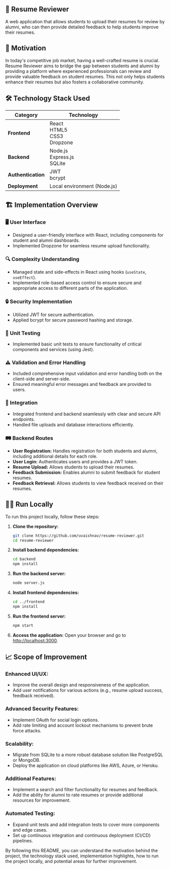 ## 📄 Resume Reviewer

A web application that allows students to upload their resumes for review by alumni, who can then provide detailed feedback to help students improve their resumes.

## 🚀 Motivation

In today's competitive job market, having a well-crafted resume is crucial. Resume Reviewer aims to bridge the gap between students and alumni by providing a platform where experienced professionals can review and provide valuable feedback on student resumes. This not only helps students enhance their resumes but also fosters a collaborative community.




## 🛠️ Technology Stack Used

| Category            | Technology       |
|---------------------|------------------|
| **Frontend**        | React <br> HTML5 <br> CSS3 <br> Dropzone |
| **Backend**         | Node.js <br> Express.js <br> SQLite |
| **Authentication**  | JWT <br> bcrypt |
| **Deployment**      | Local environment (Node.js) |


## 🏗️ Implementation Overview

### 🖥️ User Interface
- Designed a user-friendly interface with React, including components for student and alumni dashboards.
- Implemented Dropzone for seamless resume upload functionality.

### 🔍 Complexity Understanding
- Managed state and side-effects in React using hooks (`useState`, `useEffect`).
- Implemented role-based access control to ensure secure and appropriate access to different parts of the application.

### 🔒 Security Implementation
- Utilized JWT for secure authentication.
- Applied bcrypt for secure password hashing and storage.

### 🧪 Unit Testing 
- Implemented basic unit tests to ensure functionality of critical components and services (using Jest).

### ⚠️ Validation and Error Handling
- Included comprehensive input validation and error handling both on the client-side and server-side.
- Ensured meaningful error messages and feedback are provided to users.

### 🔗 Integration 
- Integrated frontend and backend seamlessly with clear and secure API endpoints.
- Handled file uploads and database interactions efficiently.

### 🛤️ Backend Routes
- **User Registration:** Handles registration for both students and alumni, including additional details for each role.
- **User Login:** Authenticates users and provides a JWT token.
- **Resume Upload:** Allows students to upload their resumes.
- **Feedback Submission:** Enables alumni to submit feedback for student resumes.
- **Feedback Retrieval:** Allows students to view feedback received on their resumes.


## 🏃‍♂️ Run Locally

To run this project locally, follow these steps:

1. **Clone the repository:**
    ```bash
    git clone https://github.com/uvaishnav/resume-reviewer.git
    cd resume-reviewer
    ```

2. **Install backend dependencies:**
    ```bash
    cd backend
    npm install
    ```

3. **Run the backend server:**
    ```bash
    node server.js
    ```

4. **Install frontend dependencies:**
    ```bash
    cd ../frontend
    npm install
    ```

5. **Run the frontend server:**
    ```bash
    npm start
    ```

6. **Access the application:**
    Open your browser and go to [http://localhost:3000](http://localhost:3000).


## 📈 Scope of Improvement

### Enhanced UI/UX:
- Improve the overall design and responsiveness of the application.
- Add user notifications for various actions (e.g., resume upload success, feedback received).

### Advanced Security Features:
- Implement OAuth for social login options.
- Add rate limiting and account lockout mechanisms to prevent brute force attacks.

### Scalability:
- Migrate from SQLite to a more robust database solution like PostgreSQL or MongoDB.
- Deploy the application on cloud platforms like AWS, Azure, or Heroku.

### Additional Features:
- Implement a search and filter functionality for resumes and feedback.
- Add the ability for alumni to rate resumes or provide additional resources for improvement.

### Automated Testing:
- Expand unit tests and add integration tests to cover more components and edge cases.
- Set up continuous integration and continuous deployment (CI/CD) pipelines.

By following this README, you can understand the motivation behind the project, the technology stack used, implementation highlights, how to run the project locally, and potential areas for further improvement.
